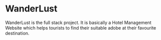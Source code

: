 # WanderLust

WanderLust is the full stack project.
It is basically a Hotel Management Website which helps tourists to find their suitable adobe at their favourite destination.
